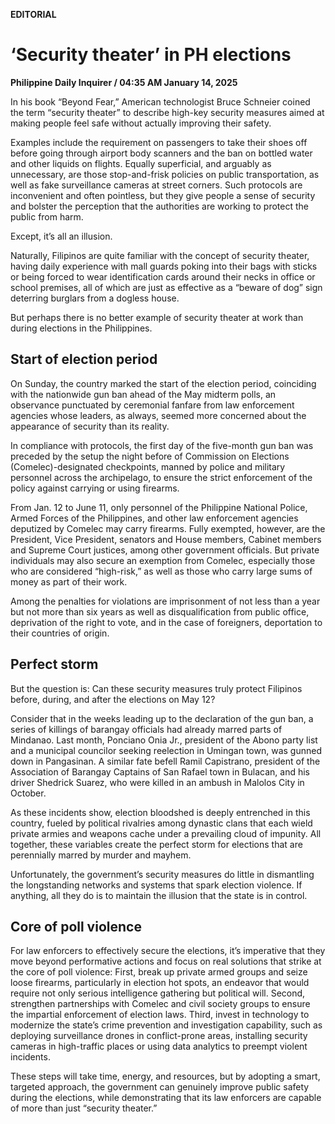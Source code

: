 **EDITORIAL**

# ‘Security theater’ in PH elections

****Philippine Daily Inquirer / 04:35 AM January 14, 2025****

In his book “Beyond Fear,” American technologist Bruce Schneier coined the term “security theater” to describe high-key security measures aimed at making people feel safe without actually improving their safety.

Examples include the requirement on passengers to take their shoes off before going through airport body scanners and the ban on bottled water and other liquids on flights. Equally superficial, and arguably as unnecessary, are those stop-and-frisk policies on public transportation, as well as fake surveillance cameras at street corners. Such protocols are inconvenient and often pointless, but they give people a sense of security and bolster the perception that the authorities are working to protect the public from harm.

Except, it’s all an illusion.

Naturally, Filipinos are quite familiar with the concept of security theater, having daily experience with mall guards poking into their bags with sticks or being forced to wear identification cards around their necks in office or school premises, all of which are just as effective as a “beware of dog” sign deterring burglars from a dogless house.

But perhaps there is no better example of security theater at work than during elections in the Philippines.

## Start of election period

On Sunday, the country marked the start of the election period, coinciding with the nationwide gun ban ahead of the May midterm polls, an observance punctuated by ceremonial fanfare from law enforcement agencies whose leaders, as always, seemed more concerned about the appearance of security than its reality.

In compliance with protocols, the first day of the five-month gun ban was preceded by the setup the night before of Commission on Elections (Comelec)-designated checkpoints, manned by police and military personnel across the archipelago, to ensure the strict enforcement of the policy against carrying or using firearms.

From Jan. 12 to June 11, only personnel of the Philippine National Police, Armed Forces of the Philippines, and other law enforcement agencies deputized by Comelec may carry firearms. Fully exempted, however, are the President, Vice President, senators and House members, Cabinet members and Supreme Court justices, among other government officials. But private individuals may also secure an exemption from Comelec, especially those who are considered “high-risk,” as well as those who carry large sums of money as part of their work.

Among the penalties for violations are imprisonment of not less than a year but not more than six years as well as disqualification from public office, deprivation of the right to vote, and in the case of foreigners, deportation to their countries of origin.

## Perfect storm

But the question is: Can these security measures truly protect Filipinos before, during, and after the elections on May 12?

Consider that in the weeks leading up to the declaration of the gun ban, a series of killings of barangay officials had already marred parts of Mindanao. Last month, Ponciano Onia Jr., president of the Abono party list and a municipal councilor seeking reelection in Umingan town, was gunned down in Pangasinan. A similar fate befell Ramil Capistrano, president of the Association of Barangay Captains of San Rafael town in Bulacan, and his driver Shedrick Suarez, who were killed in an ambush in Malolos City in October.

As these incidents show, election bloodshed is deeply entrenched in this country, fueled by political rivalries among dynastic clans that each wield private armies and weapons cache under a prevailing cloud of impunity. All together, these variables create the perfect storm for elections that are perennially marred by murder and mayhem.

Unfortunately, the government’s security measures do little in dismantling the longstanding networks and systems that spark election violence. If anything, all they do is to maintain the illusion that the state is in control.

## Core of poll violence

For law enforcers to effectively secure the elections, it’s imperative that they move beyond performative actions and focus on real solutions that strike at the core of poll violence: First, break up private armed groups and seize loose firearms, particularly in election hot spots, an endeavor that would require not only serious intelligence gathering but political will. Second, strengthen partnerships with Comelec and civil society groups to ensure the impartial enforcement of election laws. Third, invest in technology to modernize the state’s crime prevention and investigation capability, such as deploying surveillance drones in conflict-prone areas, installing security cameras in high-traffic places or using data analytics to preempt violent incidents.

These steps will take time, energy, and resources, but by adopting a smart, targeted approach, the government can genuinely improve public safety during the elections, while demonstrating that its law enforcers are capable of more than just “security theater.”